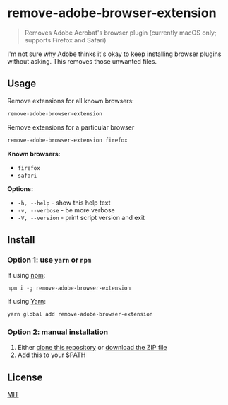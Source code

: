 # remove-adobe-browser-extension

> Removes Adobe Acrobat's browser plugin (currently macOS only; supports Firefox
> and Safari)

I'm not sure why Adobe thinks it's okay to keep installing browser plugins
without asking. This removes those unwanted files.

## Usage

Remove extensions for all known browsers:

```bash
remove-adobe-browser-extension
```

Remove extensions for a particular browser

```bash
remove-adobe-browser-extension firefox
```

**Known browsers:**

* `firefox`
* `safari`

**Options:**

* `-h, --help` - show this help text
* `-v, --verbose` - be more verbose
* `-V, --version` - print script version and exit

## Install

### Option 1: use `yarn` or `npm`

If using [npm](https://www.npmjs.com/):

```shell
npm i -g remove-adobe-browser-extension
```

If using [Yarn](https://yarnpkg.com/):

```shell
yarn global add remove-adobe-browser-extension
```

### Option 2: manual installation

1. Either
   [clone this repository](https://help.github.com/articles/cloning-a-repository/)
   or
   [download the ZIP file](https://github.com/blakek/remove-adobe-browser-extension/archive/master.zip)
2. Add this to your $PATH

## License

[MIT](https://raw.githubusercontent.com/blakek/remove-adobe-browser-extension/master/LICENSE)

